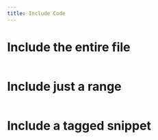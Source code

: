 ```yaml
---
title: Include Code
---
```


# Include the entire file

``` {.haskell include="/src/Filter.hs"}
```

# Include just a range

``` {.haskell include="/src/Filter.hs" startLine="221" endLine="224"}
```

# Include a tagged snippet

``` {.haskell include="/src/Filter.hs" snippet="includeCode"}
```
